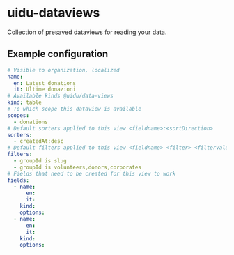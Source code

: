 # uidu-dataviews

Collection of presaved dataviews for reading your data.

## Example configuration

```yaml
# Visible to organization, localized
name:
  en: Latest donations
  it: Ultime donazioni
# Available kinds @uidu/data-views
kind: table
# To which scope this dataview is available
scopes:
  - donations
# Default sorters applied to this view <fieldname>:<sortDirection>
sorters:
  - createdAt:desc
# Default filters applied to this view <fieldname> <filter> <filterValue>
filters:
  - groupId is slug
  - groupId is volunteers,donors,corporates
# Fields that need to be created for this view to work
fields:
  - name:
      en:
      it:
    kind:
    options:
  - name:
      en:
      it:
    kind:
    options:
```

